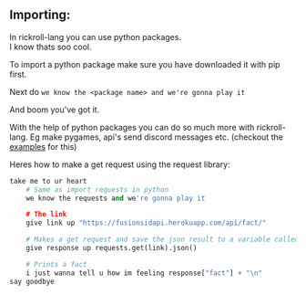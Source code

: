 ## Importing:

In rickroll-lang you can use python packages.  
I know thats soo cool.

To import a python package make sure you have downloaded it with pip first.  

Next do ```we know the <package name> and we're gonna play it```

And boom you've got it.

With the help of python packages you can do so much more with rickroll-lang. Eg make pygames, api's send discord messages etc. (checkout the [examples](https://github.com/FusionSid/Rick-Lang-Scripts/tree/master/other) for this)

Heres how to make a get request using the request library:

```py
take me to ur heart
    # Same as import requests in python
    we know the requests and we're gonna play it

    # The link
    give link up "https://fusionsidapi.herokuapp.com/api/fact/"

    # Makes a get request and save the json result to a variable called `response`
    give response up requests.get(link).json()

    # Prints a fact
    i just wanna tell u how im feeling response["fact"] + "\n"
say goodbye
```
